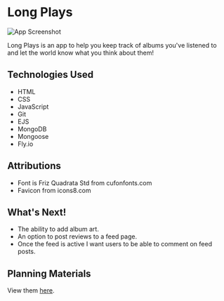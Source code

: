 # Long Plays

![App Screenshot](https://github.com/trentonwahr/album-tracker/blob/main/public/images/war-screenshot3.png)

Long Plays is an app to help you keep track of albums you've listened to and let the world know what you think about them!

## Technologies Used

- HTML
- CSS
- JavaScript
- Git
- EJS
- MongoDB
- Mongoose
- Fly.io

## Attributions

- Font is Friz Quadrata Std from cufonfonts.com
- Favicon from icons8.com

## What's Next!

- The ability to add album art.
- An option to post reviews to a feed page.
- Once the feed is active I want users to be able to comment on feed posts.

## Planning Materials

View them [here](https://trello.com/b/LEwes33Y/album-tracker).